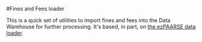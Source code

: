 #Fines and Fees loader

This is a quick set of utilities to import fines and fees into the Data Warehouse for further processing. It's based, in part, on [the ezPAARSE data loader](https://github.com/ulsdevteam/ezpaarse-loader).